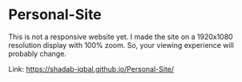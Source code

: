 # Personal-Site

This is not a responsive website yet. I made the site on a 1920x1080 resolution display with 100% zoom. So, your viewing experience will probably change. 

Link: https://shadab-iqbal.github.io/Personal-Site/
